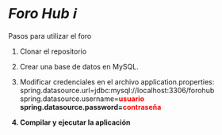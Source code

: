 # <em> Foro Hub ℹ️ </em>

Pasos para utilizar el foro
1. Clonar el repositorio

2. Crear una base de datos en MySQL.

3. Modificar credenciales en el archivo application.properties:
<br>spring.datasource.url=jdbc:mysql://localhost:3306/forohub
spring.datasource.username=<b><span style="color:red;">usuario</span>
spring.datasource.password=<b><span style="color:red;">contraseña</span>

4. Compilar y ejecutar la aplicación
